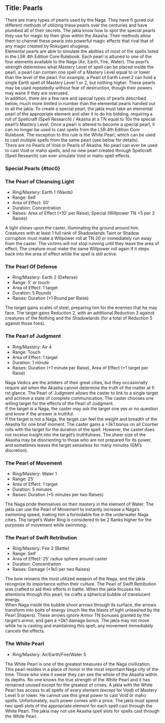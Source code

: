 Title: Pearls
---
There are many types of pearls used by the Naga. They have fi gured out different methods of utilizing these pearls over the centuries and have plumbed all of their secrets. The jakla know how to spot the special pearls they use for magic by their glow within the Akasha. Their methods allow them to channel these pearls into powerful magic effects that rival that of any magic created by Rokugani shugenja.<br>
Elemental pearls are able to simulate the abilities of most of the spells listed in the L5R 4th Edition Core Rulebook. Each pearl is attuned to one of the four elements available to the Naga (Air, Earth, Fire, Water). The pearl’s strength determines what Mastery Level of spell can be placed inside the pearl; a pearl can contain one spell of a Mastery Level equal to or lower than the level of the pearl. For example, a Pearl of Earth Level 2 can hold a single Earth spell of Mastery Level 1 or 2, but nothing higher. These pearls may be used repeatedly without fear of destruction, though their powers may wane if they are overused.<br>
In addition, there are a few rare and special types of pearls described below, much more limited in number than the elemental pearls handed out to all the jakla. To create a special pearl, the jakla must take an elemental pearl of the appropriate element and alter it to do his bidding, requiring a roll of Spellcraft (Spell Research) / Akasha at a TN equal to 10x the special pearl’s Mastery Level. Once a pearl is altered to become a special pearl, it can no longer be used to cast spells from the L5R 4th Edition Core Rulebook. The exception to this rule is the White Pearl, which can be used to cast multiple spells from the same pearl (see below for details).<br>
There are no Pearls of Void or Pearls of Akasha. No pearl can ever be used to cast Void or maho spells, and no new pearl created through Spellcraft (Spell Research) can ever simulate Void or maho spell effects.

### <span>Special Pearls</span> {#toc0}

### The Pearl of Cleansing Light
- Ring/Mastery: Earth 1 (Wards)
- Range: Self
- Area of Effect: 50’
- Duration: Concentration
- Raises: Area of Effect (+10’ per Raise), Special (Willpower TN +5 per 2 Raises)

A light shines upon the caster, illuminating the ground around him. Creatures with at least 1 full rank of Shadowlands Taint or Shadow corruption must make a Willpower roll at TN 20 or immediately run away from the caster. The victims will not stop running until they leave the area of effect. The creature must make the same Willpower roll again if it steps back into the area of effect while the spell is still active.

### The Pearl Of Defense
- Ring/Mastery: Earth 2 (Defense)
- Range: 5’ or touch
- Area of Effect: 1 target
- Duration: 5 Rounds
- Raises: Duration (+1 Round per Raise)

The target gains scales of steel, preparing him for the enemies that he may face. The target gains Reduction 2, with an additional Reduction 3 against creatures of the Nothing and the Shadowlands (for a total of Reduction 5 against those foes).

### The Pearl of Judgment
- Ring/Mastery: Air 4
- Range: Touch
- Area of Effect: 1 target
- Duration: 1 minute
- Raises: Duration (+1 minute per Raise), Area of Effect (+1 target per Raise)

Naga Vedics are the arbiters of their great cities, but they occasionally require aid when the Akasha cannot determine the truth of the matter at fi rst glance. The Pearl of Judgment allows the caster to link to a single target and achieve a state of complete communication. The caster chooses one willing target for the effects of the Pearl of Judgment.<br>
If the target is a Naga, the caster may ask the target one yes or no question and know if the answer is truthful.<br>
If the target is not a Naga, the target can feel the weight and breadth of the Akasha for one brief moment. The caster gains a +3k1 bonus on all Courtier rolls with the target for the duration of the spell. However, the caster does not receive insight into the target’s truthfulness. The sheer size of the Akasha may be disorienting to those who are not prepared for its power, and sometimes leaves the target senseless for many minutes (GM’s discretion).

### The Pearl of Movement
- Ring/Mastery: Water 1
- Range: 25’
- Area of Effect: 1 target
- Duration: 5 minutes
- Raises: Duration (+5 minutes per two Raises)

The Naga pride themselves on their mastery in the element of Water. The jakla can use the Pearl of Movement to instantly increase a Naga’s swimming speed, making him a formidable foe in the underwater Naga cities. The target’s Water Ring is considered to be 2 Ranks higher for the purposes of movement while swimming.

### The Pearl of Swift Retribution
- Ring/Mastery: Fire 3 (Battle)
- Range: Self
- Area of Effect: 25’ radius sphere around caster
- Duration: Concentration
- Raises: Damage (+1k0 per two Raises)

The bow remains the most utilized weapon of the Naga, and the jakla recognize its importance within their culture. The Pearl of Swift Retribution was crafted to aid their efforts in battle. When the jakla focuses his attentions through this pearl, he crafts a spherical bubble of translucent energy.<br>
When Naga inside the bubble shoot arrows through its surface, the arrows transform into bolts of energy (much like the blasts of light unleashed by the Pearl Shapers). These arrows ignore Armor TN bonuses granted by the target’s armor, and gain a +0k1 damage bonus. The jakla may not move while he is casting and maintaining this spell; any movement immediately cancels the effects.

### The White Pearl
- Ring/Mastery: Air/Earth/Fire/Water 5

The White Pearl is one of the greatest treasures of the Naga civilization. This pearl resides in a place of honor in the most important Naga city of the time. Those who view it swear they can see the whole of the Akasha within its depths. No one knows the true strength of the White Pearl and it has remained unused except for the greatest of crises. A jakla with the White Pearl has access to all spells of every element (except for Void) of Mastery Level 5 or lower. He cannot use this great power to cast Void or maho spells. Unfortunately, such power comes with a price. The jakla must spend two spell slots of the appropriate element for each spell cast through the White Pearl. The jakla may not use Akasha spell slots for spells cast through the White Pearl.

